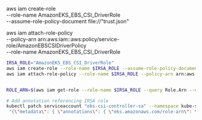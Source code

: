 aws iam create-role \
  --role-name AmazonEKS_EBS_CSI_DriverRole \
  --assume-role-policy-document file://"trust.json"

  aws iam attach-role-policy \
  --policy-arn arn:aws:iam::aws:policy/service-role/AmazonEBSCSIDriverPolicy \
  --role-name AmazonEKS_EBS_CSI_DriverRole


```bash
IRSA_ROLE="AmazonEKS_EBS_CSI_DriverRole"
aws iam create-role --role-name $IRSA_ROLE --assume-role-policy-document file://trust.json
aws iam attach-role-policy --role-name $IRSA_ROLE --policy-arn arn:aws:iam::aws:policy/service-role/AmazonEBSCSIDriverPolicy
```

```bash

ROLE_ARN=$(aws iam get-role --role-name $IRSA_ROLE --query Role.Arn --output text)

# Add annotation referencing IRSA role
kubectl patch serviceaccount "ebs-csi-controller-sa" --namespace kube-system --patch \
 "{\"metadata\": { \"annotations\": { \"eks.amazonaws.com/role-arn\": \"$ROLE_ARN\" }}}"

```